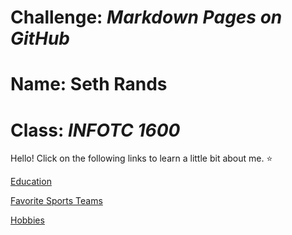 # Challenge: *Markdown Pages on GitHub*
# Name: Seth Rands
# Class: _INFOTC 1600_

Hello! Click on the following links to learn a little bit about me. :star:

[Education](Education.md)

[Favorite Sports Teams](FavoriteSportsTeams.md)

[Hobbies](Hobbies.md)
